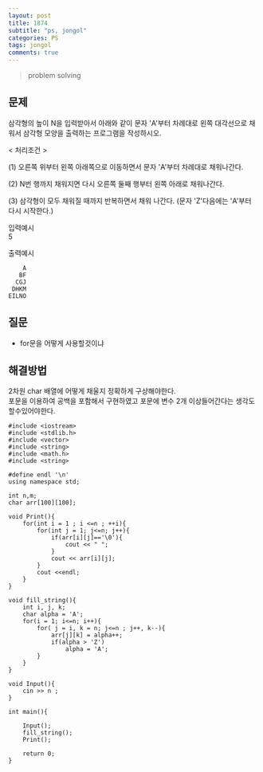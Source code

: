 ```yaml
---
layout: post
title: 1874
subtitle: "ps, jongol"
categories: PS
tags: jongol
comments: true
---
```

> problem solving

## 문제
삼각형의 높이 N을 입력받아서 아래와 같이 문자 'A'부터 차례대로 왼쪽 대각선으로 채워서 삼각형 모양을 출력하는 프로그램을 작성하시오.

< 처리조건 > 

(1) 오른쪽 위부터 왼쪽 아래쪽으로 이동하면서 문자 'A'부터 차례대로 채워나간다.

(2) N번 행까지 채워지면 다시 오른쪽 둘째 행부터 왼쪽 아래로 채워나간다. 

(3) 삼각형이 모두 채워질 때까지 반복하면서 채워 나간다. (문자 'Z'다음에는 'A'부터 다시 시작한다.)


입력예시   
5

출력예시
```   
    A    
   BF   
  CGJ   
 DHKM   
EILNO
```   



## 질문
  * for문을 어떻게 사용할것이냐
    
## 해결방법

2차원 char 배열에 어떻게 채울지 정확하게 구상해야한다.   
포문을 이용하여 공백을 포함해서 구현하였고 포문에 변수 2개 이상들어간다는 생각도 할수있어야한다.   

  
~~~
#include <iostream>
#include <stdlib.h>
#include <vector>
#include <string>
#include <math.h>
#include <string>

#define endl '\n'
using namespace std;

int n,m;
char arr[100][100];

void Print(){
	for(int i = 1 ; i <=n ; ++i){
		for(int j = 1; j<=n; j++){
			if(arr[i][j]=='\0'){
				cout << " ";
			}
			cout << arr[i][j];
		}
		cout <<endl;
	}
}

void fill_string(){
	int i, j, k;
	char alpha = 'A';
	for(i = 1; i<=n; i++){
		for( j = i, k = n; j<=n ; j++, k--){
			arr[j][k] = alpha++;
			if(alpha > 'Z')
				alpha = 'A';
		}
	}
}

void Input(){
	cin >> n ;
}

int main(){

	Input();
	fill_string();
	Print();

	return 0;
}

~~~


